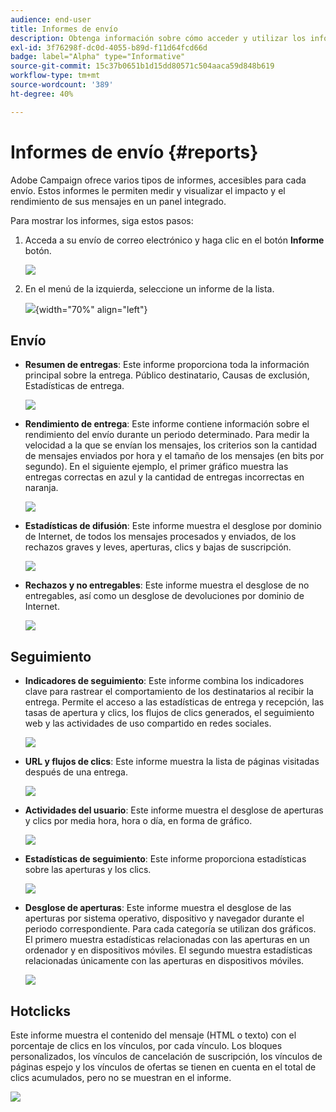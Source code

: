 ```yaml
---
audience: end-user
title: Informes de envío
description: Obtenga información sobre cómo acceder y utilizar los informes de envío
exl-id: 3f76298f-dc0d-4055-b89d-f11d64fcd66d
badge: label="Alpha" type="Informative"
source-git-commit: 15c37b0651b1d15dd80571c504aaca59d848b619
workflow-type: tm+mt
source-wordcount: '389'
ht-degree: 40%

---
```


# Informes de envío {#reports}


Adobe Campaign ofrece varios tipos de informes, accesibles para cada envío. Estos informes le permiten medir y visualizar el impacto y el rendimiento de sus mensajes en un panel integrado.

Para mostrar los informes, siga estos pasos:

1. Acceda a su envío de correo electrónico y haga clic en el botón **Informe** botón.

   ![](assets/reporting.png)

1. En el menú de la izquierda, seleccione un informe de la lista.

   ![](assets/reporting2.png){width="70%" align="left"}

## Envío

* **Resumen de entregas**: Este informe proporciona toda la información principal sobre la entrega. Público destinatario, Causas de exclusión, Estadísticas de entrega.

   ![](assets/reporting3.png)

* **Rendimiento de entrega**: Este informe contiene información sobre el rendimiento del envío durante un periodo determinado. Para medir la velocidad a la que se envían los mensajes, los criterios son la cantidad de mensajes enviados por hora y el tamaño de los mensajes (en bits por segundo). En el siguiente ejemplo, el primer gráfico muestra las entregas correctas en azul y la cantidad de entregas incorrectas en naranja.

   ![](assets/reporting3bis.png)

* **Estadísticas de difusión**: Este informe muestra el desglose por dominio de Internet, de todos los mensajes procesados y enviados, de los rechazos graves y leves, aperturas, clics y bajas de suscripción.

   ![](assets/reporting4.png)

* **Rechazos y no entregables**: Este informe muestra el desglose de no entregables, así como un desglose de devoluciones por dominio de Internet.

   ![](assets/reporting5.png)

## Seguimiento

* **Indicadores de seguimiento**: Este informe combina los indicadores clave para rastrear el comportamiento de los destinatarios al recibir la entrega. Permite el acceso a las estadísticas de entrega y recepción, las tasas de apertura y clics, los flujos de clics generados, el seguimiento web y las actividades de uso compartido en redes sociales.

   ![](assets/reporting6.png)

* **URL y flujos de clics**: Este informe muestra la lista de páginas visitadas después de una entrega.

   ![](assets/reporting7.png)

* **Actividades del usuario**: Este informe muestra el desglose de aperturas y clics por media hora, hora o día, en forma de gráfico.

   ![](assets/reporting8.png)

* **Estadísticas de seguimiento**: Este informe proporciona estadísticas sobre las aperturas y los clics.

   ![](assets/reporting9.png)

* **Desglose de aperturas**: Este informe muestra el desglose de las aperturas por sistema operativo, dispositivo y navegador durante el periodo correspondiente. Para cada categoría se utilizan dos gráficos. El primero muestra estadísticas relacionadas con las aperturas en un ordenador y en dispositivos móviles. El segundo muestra estadísticas relacionadas únicamente con las aperturas en dispositivos móviles.

   ![](assets/reporting10.png)

## Hotclicks

Este informe muestra el contenido del mensaje (HTML o texto) con el porcentaje de clics en los vínculos, por cada vínculo. Los bloques personalizados, los vínculos de cancelación de suscripción, los vínculos de páginas espejo y los vínculos de ofertas se tienen en cuenta en el total de clics acumulados, pero no se muestran en el informe.

![](assets/reporting11.png)
